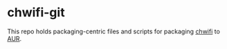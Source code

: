 # chwifi-git
This repo holds packaging-centric files and scripts for packaging [chwifi](https://github.com/cogitantium/chwifi) to [AUR](https://aur.archlinux.org/packages/chwifi-git/).
